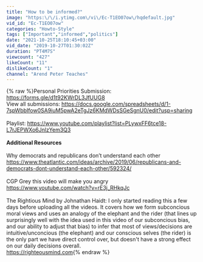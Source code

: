 ```yaml
---
title: "How to be informed?"
image: "https:\/\/i.ytimg.com\/vi\/Ec-T1EO07ow\/hqdefault.jpg"
vid_id: "Ec-T1EO07ow"
categories: "Howto-Style"
tags: ["Important","informed","politics"]
date: "2021-10-25T18:10:45+03:00"
vid_date: "2019-10-27T01:30:02Z"
duration: "PT4M7S"
viewcount: "427"
likeCount: "11"
dislikeCount: "1"
channel: "Arend Peter Teaches"
---
```

{% raw %}Personal Priorities Submission: <a rel="nofollow" target="blank" href="https://forms.gle/d1t92KWrDL3JfUUG8">https://forms.gle/d1t92KWrDL3JfUUG8</a><br />View all submissions: <a rel="nofollow" target="blank" href="https://docs.google.com/spreadsheets/d/1-7spWbbIfow0SA9iuM5pwA2eTgJz6KMdWDsSGeSgnU0/edit?usp=sharing">https://docs.google.com/spreadsheets/d/1-7spWbbIfow0SA9iuM5pwA2eTgJz6KMdWDsSGeSgnU0/edit?usp=sharing</a><br /><br />Playlist: <a rel="nofollow" target="blank" href="https://www.youtube.com/playlist?list=PLywxFF6tce18-L7rJEPWXo6JnlzYem3Q3">https://www.youtube.com/playlist?list=PLywxFF6tce18-L7rJEPWXo6JnlzYem3Q3</a><br /><br />**Additional Resources**<br /><br />Why democrats and republicans don’t understand each other<br /><a rel="nofollow" target="blank" href="https://www.theatlantic.com/ideas/archive/2019/06/republicans-and-democrats-dont-understand-each-other/592324/">https://www.theatlantic.com/ideas/archive/2019/06/republicans-and-democrats-dont-understand-each-other/592324/</a><br /><br />CGP Grey this video will make you angry<br /><a rel="nofollow" target="blank" href="https://www.youtube.com/watch?v=rE3j_RHkqJc">https://www.youtube.com/watch?v=rE3j_RHkqJc</a><br /><br />The Rightious Mind by Johnathan Haidt: I only started reading this a few days before uploading all the videos. It covers how we form subconcious moral views and uses an analogy of the elephant and the rider (that lines up surprisingly well with the idea used in this video of our subconcious bias, and our ability to adjust that bias) to infer that most of views/decisions are intuitive/unconcious (the elephant) and our conscious selves (the rider) is the only part we have direct control over, but doesn't have a strong effect on our daily decisions overall. <br /><a rel="nofollow" target="blank" href="https://righteousmind.com">https://righteousmind.com</a>{% endraw %}
